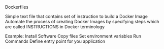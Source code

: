 Dockerfiles

Simple text file that contains set of instruction to build a Docker Image
Automate the process of creating Docker Images by specifying steps which are called INSTRUCTIONS in Docker terminology

Example:
Install Software
Copy files
Set environment variables
Run Commands
Define entry point for you application

